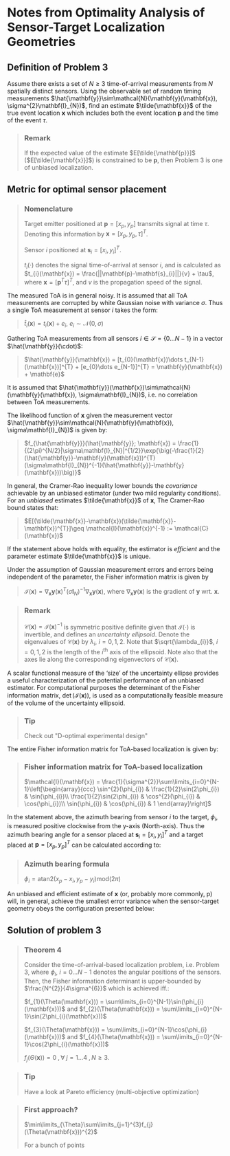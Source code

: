 # Notes from Optimality Analysis of Sensor-Target Localization Geometries
## Definition of Problem 3
Assume there exists a set of $N \geq 3$ time-of-arrival measurements from $N$ spatially distinct sensors.
Using the observable set of random timing measurements 
$\hat{\mathbf{y}}\sim\mathcal{N}(\mathbf{y}(\mathbf{x}), \sigma^{2}\mathbf{I}_{N})$, find an estimate $\tilde{\mathbf{x}}$
of the true event location $\mathbf{x}$ which
includes both the event location $\mathbf{p}$ and the time of the event $\tau$.

> ### Remark
> If the expected value of the estimate $E[\tilde{\mathbf{p}}]$ ($E[\tilde{\mathbf{x}}]$) is constrained to be $\mathbf{p}$, then 
Problem 3 is one of unbiased localization.
## Metric for optimal sensor placement
> ### Nomenclature
> Target emitter positioned at $\mathbf{p} = [x_{p}, y_{p}]$ transmits signal at time $\tau$. Denoting this information by $\mathbf{x} = [x_{p}, y_{p}, \tau]^{T}$.
> 
> Sensor $i$ positioned at $\mathbf{s}_{i} = [x_{i}, y_{i}]^{T}$.
> 
> $t_{i}(\cdot)$ denotes the signal time-of-arrival at sensor $i$, and is calculated as $t_{i}(\mathbf{x}) = \frac{||\mathbf{p}-\mathbf{s}_{i}||}{v} + \tau$, where $\mathbf{x} = [\mathbf{p}^{T} \tau]^{T}$, and $v$ is the propagation speed of the signal.

The measured ToA is in general noisy. It is assumed that all ToA measurements are corrupted by white Gaussian noise with variance $\sigma$. Thus a single ToA measurement at sensor $i$ takes the form:
> $\hat{t}_{i}(\mathbf{x}) = t_{i}(\mathbf{x}) + e_{i}$, $e_{i}\sim\mathcal{N}(0, \sigma)$

Gathering ToA measurements from all sensors $i\in\mathcal{S} = \{0\dots N-1\}$ in a vector $\hat{\mathbf{y}}(\cdot)$:
> $\hat{\mathbf{y}}(\mathbf{x}) = [t_{0}(\mathbf{x})\dots t_{N-1}(\mathbf{x})]^{T} + [e_{0}\dots e_{N-1}]^{T} = \mathbf{y}(\mathbf{x}) + \mathbf{e}$

It is assumed that $\hat{\mathbf{y}}(\mathbf{x})\sim\mathcal{N}(\mathbf{y}(\mathbf{x}), \sigma\mathbf{I}_{N})$, i.e. no correlation between ToA measurements.

The likelihood function of $\mathbf{x}$ given the measurement vector $\hat{\mathbf{y}}\sim\mathcal{N}(\mathbf{y}(\mathbf{x}), \sigma\mathbf{I}_{N})$ is given by:
> $f_{\hat{\mathbf{y}}}(\hat{\mathbf{y}}; \mathbf{x}) = \frac{1}{(2\pi)^{N/2}|\sigma\mathbf{I}_{N}|^{1/2}}\exp{\big(-\frac{1}{2}(\hat{\mathbf{y}}-\mathbf{y}(\mathbf{x}))^{T}(\sigma\mathbf{I}_{N})^{-1}(\hat{\mathbf{y}}-\mathbf{y}(\mathbf{x}))\big)}$

In general, the Cramer-Rao inequality lower bounds the *covariance* achievable by an unbiased estimator (under two mild regularity conditions). For an *unbiased* estimates $\tilde{\mathbf{x}}$ of $\mathbf{x}$, The Cramer-Rao bound states that:
> $E[(\tilde{\mathbf{x}}-\mathbf{x})(\tilde{\mathbf{x}}-\mathbf{x})^{T}]\geq \mathcal{I}(\mathbf{x})^{-1} := \mathcal{C}(\mathbf{x})$

If the statement above holds with equality, the estimator is *efficient* and the parameter estimate $\tilde{\mathbf{x}}$ is unique.

Under the assumption of Gaussian measurement errors and errors being independent of the parameter, the Fisher information matrix is given by
> $\mathcal{I}(\mathbf{x}) = \nabla_{\mathbf{x}}\mathbf{y}(\mathbf{x})^{T}(\sigma\mathbf{I}_{N})^{-1}\nabla_{\mathbf{x}}\mathbf{y}(\mathbf{x})$, where $\nabla_{\mathbf{x}}\mathbf{y}(\mathbf{x})$ is the gradient of $\mathbf{y}$ wrt. $\mathbf{x}$.

> ### Remark
> $\mathcal{C}(\mathbf{x}) = \mathcal{I}(\mathbf{x})^{-1}$ is symmetric positive definite given that $\mathcal{I}(\cdot)$ is invertible, and defines an *uncertainty ellipsoid*. Denote the eigenvalues of $\mathcal{C}(\mathbf{x})$ by $\lambda_{i}$, $i = 0, 1, 2$. Note that $\sqrt{\lambda_{i}}$, $i = 0, 1, 2$ is the length of the $i^{\mathrm{th}}$ axis of the ellipsoid. Note also that the axes lie along the corresponding eigenvectors of $\mathcal{C}(\mathbf{x})$.

A scalar functional measure of the ‘size’ of the
uncertainty ellipse provides a useful characterization of the potential performance of an unbiased estimator. For computational purposes the determinant of the Fisher information matrix, $\det(\mathcal{I}(\mathbf{x}))$, is used as a computationally feasible measure of the volume of the uncertainty ellipsoid.

> ### Tip
> Check out "D-optimal experimental design"

The entire Fisher information matrix for ToA-based localization is given by:

> ### Fisher information matrix for ToA-based localization
> $\mathcal{I}(\mathbf{x}) = \frac{1}{\sigma^{2}}\sum\limits_{i=0}^{N-1}\left[\begin{array}{ccc}
\sin^{2}(\phi_{i}) & \frac{1}{2}\sin(2\phi_{i}) & \sin(\phi_{i})\\
\frac{1}{2}\sin(2\phi_{i}) & \cos^{2}(\phi_{i}) & \cos(\phi_{i})\\
\sin(\phi_{i}) & \cos(\phi_{i}) & 1
\end{array}\right]$

In the statement above, the azimuth bearing from sensor $i$ to the target, $\phi_{i}$, is measured positive clockwise from the y-axis (North-axis). Thus the azimuth bearing angle
for a sensor placed at $\mathbf{s}_{i} = [x_{i}, y_{i}]^{T}$ and a target placed at $\mathbf{p} = [x_{p}, y_{p}]^{T}$ can be calculated according to:
> ### Azimuth bearing formula
> $\phi_{i} = \mathrm{atan2}(x_{p}-x_{i}, y_{p}-y_{i})\mathrm{mod}(2\pi)$

An unbiased and efficient estimate of $\mathbf{x}$ (or, probably more commonly, p) will, in general, achieve the smallest error variance
when the sensor-target geometry obeys the configuration presented below:
## Solution of problem 3
> ### Theorem 4
> Consider the time-of-arrival-based localization problem, i.e. Problem 3, where $\phi_{i}$, $i=0\dots N-1$ denotes the
> angular positions of the sensors. Then, the Fisher information determinant is upper-bounded by $\frac{N^{2}}{4\sigma^{6}}$ which is achieved iff.:
> 
> $f_{1}(\Theta(\mathbf{x})) = \sum\limits_{i=0}^{N-1}\sin(\phi_{i}(\mathbf{x}))$ and $f_{2}(\Theta(\mathbf{x})) = \sum\limits_{i=0}^{N-1}\sin(2\phi_{i}(\mathbf{x}))$
>
> $f_{3}(\Theta(\mathbf{x})) = \sum\limits_{i=0}^{N-1}\cos(\phi_{i}(\mathbf{x}))$ and $f_{4}(\Theta(\mathbf{x})) = \sum\limits_{i=0}^{N-1}\cos(2\phi_{i}(\mathbf{x}))$
>
> $f_{j}(\Theta(\mathbf{x})) = 0\;,\forall\;j = 1\dots 4\;,N\geq 3$.

> ### Tip
> Have a look at Pareto efficiency (multi-objective optimization)

> ### First approach?
> $\min\limits_{\Theta}\sum\limits_{j=1}^{3}f_{j}(\Theta(\mathbf{x}))^{2}$
> 
> For a bunch of points